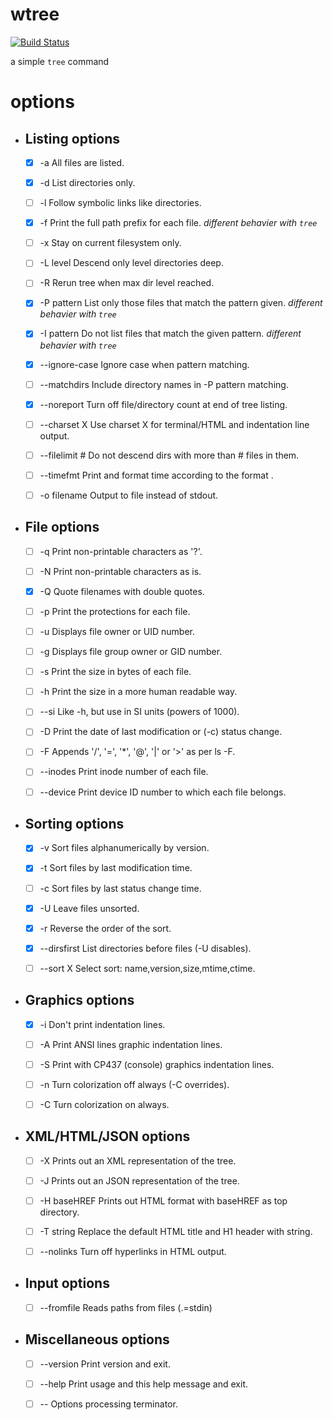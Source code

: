 # wtree
[![Build Status](https://travis-ci.com/waynexia/wtree.svg?token=NgxPfMcELg2LiMt86zCA&branch=master)](https://travis-ci.com/waynexia/wtree)

a simple `tree` command

# options
- ## Listing options
  - [x] -a            All files are listed.

  - [x] -d            List directories only.

  - [ ] -l            Follow symbolic links like directories.

  - [x] -f            Print the full path prefix for each file. *different behavier with `tree`*

  - [ ] -x            Stay on current filesystem only.

  - [ ] -L level      Descend only level directories deep.

  - [ ] -R            Rerun tree when max dir level reached.

  - [x] -P pattern    List only those files that match the pattern given. *different behavier with `tree`*

  - [x] -I pattern    Do not list files that match the given pattern. *different behavier with `tree`*

  - [x] --ignore-case Ignore case when pattern matching.

  - [ ] --matchdirs   Include directory names in -P pattern matching.

  - [x] --noreport    Turn off file/directory count at end of tree listing.

  - [ ] --charset X   Use charset X for terminal/HTML and indentation line output.

  - [ ] --filelimit # Do not descend dirs with more than # files in them.

  - [ ] --timefmt <f> Print and format time according to the format <f>.

  - [ ] -o filename   Output to file instead of stdout.

- ## File options
  - [ ] -q            Print non-printable characters as '?'.

  - [ ] -N            Print non-printable characters as is.

  - [x] -Q            Quote filenames with double quotes.

  - [ ] -p            Print the protections for each file.

  - [ ] -u            Displays file owner or UID number.

  - [ ] -g            Displays file group owner or GID number.

  - [ ] -s            Print the size in bytes of each file.

  - [ ] -h            Print the size in a more human readable way.

  - [ ] --si          Like -h, but use in SI units (powers of 1000).

  - [ ] -D            Print the date of last modification or (-c) status change.

  - [ ] -F            Appends '/', '=', '*', '@', '|' or '>' as per ls -F.

  - [ ] --inodes      Print inode number of each file.

  - [ ] --device      Print device ID number to which each file belongs.

- ## Sorting options
  - [x] -v            Sort files alphanumerically by version.

  - [x] -t            Sort files by last modification time.

  - [ ] -c            Sort files by last status change time.

  - [x] -U            Leave files unsorted.

  - [x] -r            Reverse the order of the sort.

  - [x] --dirsfirst   List directories before files (-U disables).

  - [ ] --sort X      Select sort: name,version,size,mtime,ctime.

- ## Graphics options
  - [x] -i            Don't print indentation lines.

  - [ ] -A            Print ANSI lines graphic indentation lines.

  - [ ] -S            Print with CP437 (console) graphics indentation lines.

  - [ ] -n            Turn colorization off always (-C overrides).

  - [ ] -C            Turn colorization on always.

- ## XML/HTML/JSON options
  - [ ] -X            Prints out an XML representation of the tree.

  - [ ] -J            Prints out an JSON representation of the tree.

  - [ ] -H baseHREF   Prints out HTML format with baseHREF as top directory.

  - [ ] -T string     Replace the default HTML title and H1 header with string.

  - [ ] --nolinks     Turn off hyperlinks in HTML output.

- ## Input options
  - [ ] --fromfile    Reads paths from files (.=stdin)

- ## Miscellaneous options
  - [ ] --version     Print version and exit.

  - [ ] --help        Print usage and this help message and exit.

  - [ ] --            Options processing terminator.